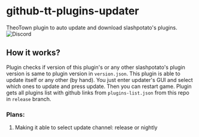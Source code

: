 # github-tt-plugins-updater
TheoTown plugin to auto update and download slashpotato's plugins.
![Discord](https://img.shields.io/discord/1127300288987021376?style=flat&logo=discord&logoColor=5865f2&label=slashpotato's%20server&color=5865f2)
## How it works?
Plugin checks if version of this plugin's or any other slashpotato's plugin version is same to plugin version in `version.json`. This plugin is able to update itself or any other (by hand). You just enter updater's GUI and select which ones to update and press update. Then you can restart game. Plugin gets all plugins list with github links from `plugins-list.json` from this repo in `release` branch.
### Plans:
1. Making it able to select update channel: release or nightly

